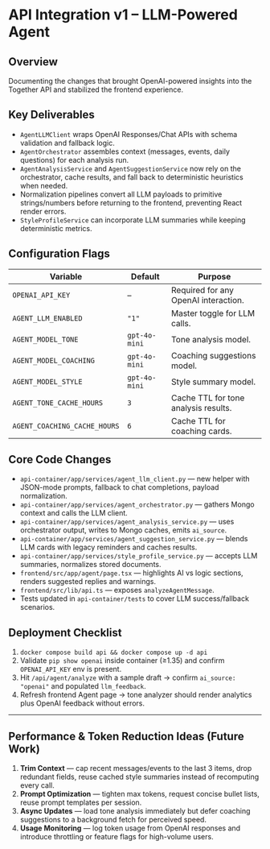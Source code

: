 # API Integration v1 – LLM-Powered Agent

## Overview
Documenting the changes that brought OpenAI-powered insights into the Together API and stabilized the frontend experience.

## Key Deliverables
- `AgentLLMClient` wraps OpenAI Responses/Chat APIs with schema validation and fallback logic.
- `AgentOrchestrator` assembles context (messages, events, daily questions) for each analysis run.
- `AgentAnalysisService` and `AgentSuggestionService` now rely on the orchestrator, cache results, and fall back to deterministic heuristics when needed.
- Normalization pipelines convert all LLM payloads to primitive strings/numbers before returning to the frontend, preventing React render errors.
- `StyleProfileService` can incorporate LLM summaries while keeping deterministic metrics.

## Configuration Flags
| Variable | Default | Purpose |
| --- | --- | --- |
| `OPENAI_API_KEY` | – | Required for any OpenAI interaction. |
| `AGENT_LLM_ENABLED` | `"1"` | Master toggle for LLM calls. |
| `AGENT_MODEL_TONE` | `gpt-4o-mini` | Tone analysis model. |
| `AGENT_MODEL_COACHING` | `gpt-4o-mini` | Coaching suggestions model. |
| `AGENT_MODEL_STYLE` | `gpt-4o-mini` | Style summary model. |
| `AGENT_TONE_CACHE_HOURS` | `3` | Cache TTL for tone analysis results. |
| `AGENT_COACHING_CACHE_HOURS` | `6` | Cache TTL for coaching cards. |

## Core Code Changes
- `api-container/app/services/agent_llm_client.py` — new helper with JSON-mode prompts, fallback to chat completions, payload normalization.
- `api-container/app/services/agent_orchestrator.py` — gathers Mongo context and calls the LLM client.
- `api-container/app/services/agent_analysis_service.py` — uses orchestrator output, writes to Mongo caches, emits `ai_source`.
- `api-container/app/services/agent_suggestion_service.py` — blends LLM cards with legacy reminders and caches results.
- `api-container/app/services/style_profile_service.py` — accepts LLM summaries, normalizes stored documents.
- `frontend/src/app/agent/page.tsx` — highlights AI vs logic sections, renders suggested replies and warnings.
- `frontend/src/lib/api.ts` — exposes `analyzeAgentMessage`.
- Tests updated in `api-container/tests` to cover LLM success/fallback scenarios.

## Deployment Checklist
1. `docker compose build api && docker compose up -d api`
2. Validate `pip show openai` inside container (≥1.35) and confirm `OPENAI_API_KEY` env is present.
3. Hit `/api/agent/analyze` with a sample draft → confirm `ai_source: "openai"` and populated `llm_feedback`.
4. Refresh frontend Agent page → tone analyzer should render analytics plus OpenAI feedback without errors.

---

## Performance & Token Reduction Ideas (Future Work)
1. **Trim Context** — cap recent messages/events to the last 3 items, drop redundant fields, reuse cached style summaries instead of recomputing every call.
2. **Prompt Optimization** — tighten max tokens, request concise bullet lists, reuse prompt templates per session.
3. **Async Updates** — load tone analysis immediately but defer coaching suggestions to a background fetch for perceived speed.
4. **Usage Monitoring** — log token usage from OpenAI responses and introduce throttling or feature flags for high-volume users.
